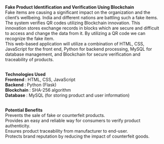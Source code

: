 <b>Fake Product Identification and Verification Using Blockchain </b> <br>
Fake items are causing a significant impact on the organization and the client’s wellbeing. India and different nations are battling such a fake items. The system verifies QR codes utilizing Blockchain innovation. This innovation stores exchange records in blocks which are secure and difficult to access and change the data from it. By utilizing a QR code we can recognize the fake item.  <br>
This web-based application will utilize a combination of HTML, CSS, JavaScript for the front end, Python for backend processing, MySQL for database management, and Blockchain for secure verification and traceability of products.<br><br>

<b>Technologies Used</b><br>
<b>Frontend </b>: HTML, CSS, JavaScript<br>
<b>Backend </b>: Python (Flask)<br>
<b>Blockchain </b>: SHA-256 algorithm<br>
<b>Database </b>: MySQL (for storing product and user information)<br><br>

<b>Potential Benefits</b><br>
Prevents the sale of fake or counterfeit products.<br>
Provides an easy and reliable way for consumers to verify product authenticity.<br>
Ensures product traceability from manufacturer to end-user.<br>
Protects brand reputation by reducing the impact of counterfeit goods.<br>
